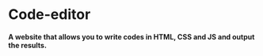 # Code-editor
#### A website that allows you to write codes in HTML, CSS and JS and output the results.
